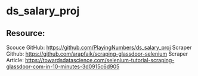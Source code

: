 # ds_salary_proj

## Resource:
Scouce GitHub: https://github.com/PlayingNumbers/ds_salary_proj
Scraper Github: https://github.com/arapfaik/scraping-glassdoor-selenium
Scraper Article: https://towardsdatascience.com/selenium-tutorial-scraping-glassdoor-com-in-10-minutes-3d0915c6d905
